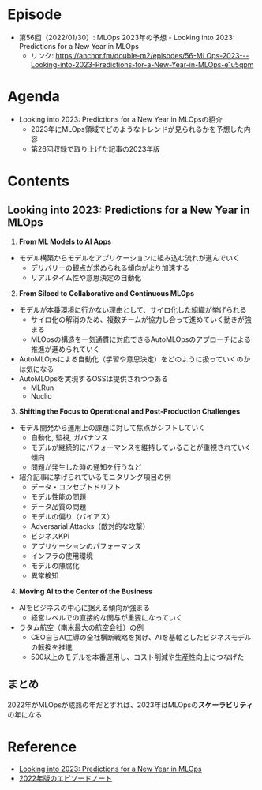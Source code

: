 # Episode
- 第56回（2022/01/30）: MLOps 2023年の予想 - Looking into 2023: Predictions for a New Year in MLOps
    - リンク: https://anchor.fm/double-m2/episodes/56-MLOps-2023---Looking-into-2023-Predictions-for-a-New-Year-in-MLOps-e1u5qpm

# Agenda
- Looking into 2023: Predictions for a New Year in MLOpsの紹介
    - 2023年にMLOps領域でどのようなトレンドが見られるかを予想した内容
    - 第26回収録で取り上げた記事の2023年版

# Contents
## Looking into 2023: Predictions for a New Year in MLOps
1. **From ML Models to AI Apps**
- モデル構築からモデルをアプリケーションに組み込む流れが進んでいく
    - デリバリーの観点が求められる傾向がより加速する
    - リアルタイム性や意思決定の自動化

2. **From Siloed to Collaborative and Continuous MLOps**
- モデルが本番環境に行かない理由として、サイロ化した組織が挙げられる
    - サイロ化の解消のため、複数チームが協力し合って進めていく動きが強まる
    - MLOpsの構造を一気通貫に対応できるAutoMLOpsのアプローチによる推進が進められていく
- AutoMLOpsによる自動化（学習や意思決定）をどのように扱っていくのかは気になる
- AutoMLOpsを実現するOSSは提供されつつある
    - MLRun
    - Nuclio

3. **Shifting the Focus to Operational and Post-Production Challenges**
- モデル開発から運用上の課題に対して焦点がシフトしていく
    - 自動化, 監視, ガバナンス
    - モデルが継続的にパフォーマンスを維持していることが重視されていく傾向
    - 問題が発生した時の通知を行うなど
- 紹介記事に挙げられているモニタリング項目の例
    - データ・コンセプトドリフト
    - モデル性能の問題
    - データ品質の問題
    - モデルの偏り（バイアス）
    - Adversarial Attacks（敵対的な攻撃）
    - ビジネスKPI
    - アプリケーションのパフォーマンス
    - インフラの使用環境
    - モデルの陳腐化
    - 異常検知

4. **Moving AI to the Center of the Business**
- AIをビジネスの中心に据える傾向が強まる
    - 経営レベルでの直接的な関与が重要になっていく
- ラタム航空（南米最大の航空会社）の例
    - CEO自らAI主導の全社横断戦略を掲げ、AIを基軸としたビジネスモデルの転換を推進
    - 500以上のモデルを本番運用し、コスト削減や生産性向上につなげた

## まとめ
2022年がMLOpsが成熟の年だとすれば、2023年はMLOpsの**スケーラビリティ**の年になる

# Reference
- [Looking into 2023: Predictions for a New Year in MLOps](https://www.iguazio.com/blog/mlops-predictions-for-2023/)
- [2022年版のエピソードノート](https://github.com/double-m2ml/podcast.fm/blob/main/episode/episode-026.md)
